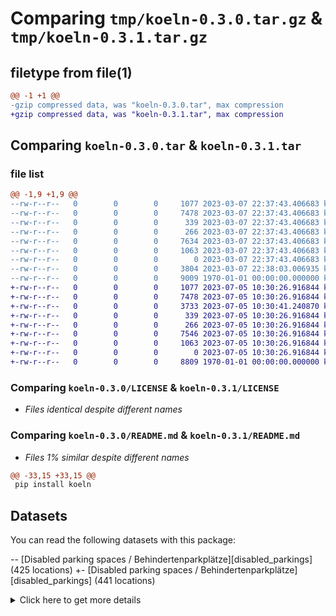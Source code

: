 # Comparing `tmp/koeln-0.3.0.tar.gz` & `tmp/koeln-0.3.1.tar.gz`

## filetype from file(1)

```diff
@@ -1 +1 @@
-gzip compressed data, was "koeln-0.3.0.tar", max compression
+gzip compressed data, was "koeln-0.3.1.tar", max compression
```

## Comparing `koeln-0.3.0.tar` & `koeln-0.3.1.tar`

### file list

```diff
@@ -1,9 +1,9 @@
--rw-r--r--   0        0        0     1077 2023-03-07 22:37:43.406683 koeln-0.3.0/LICENSE
--rw-r--r--   0        0        0     7478 2023-03-07 22:37:43.406683 koeln-0.3.0/README.md
--rw-r--r--   0        0        0      339 2023-03-07 22:37:43.406683 koeln-0.3.0/koeln/__init__.py
--rw-r--r--   0        0        0      266 2023-03-07 22:37:43.406683 koeln-0.3.0/koeln/exceptions.py
--rw-r--r--   0        0        0     7634 2023-03-07 22:37:43.406683 koeln-0.3.0/koeln/koeln.py
--rw-r--r--   0        0        0     1063 2023-03-07 22:37:43.406683 koeln-0.3.0/koeln/models.py
--rw-r--r--   0        0        0        0 2023-03-07 22:37:43.406683 koeln-0.3.0/koeln/py.typed
--rw-r--r--   0        0        0     3804 2023-03-07 22:38:03.006935 koeln-0.3.0/pyproject.toml
--rw-r--r--   0        0        0     9009 1970-01-01 00:00:00.000000 koeln-0.3.0/PKG-INFO
+-rw-r--r--   0        0        0     1077 2023-07-05 10:30:26.916844 koeln-0.3.1/LICENSE
+-rw-r--r--   0        0        0     7478 2023-07-05 10:30:26.916844 koeln-0.3.1/README.md
+-rw-r--r--   0        0        0     3733 2023-07-05 10:30:41.240870 koeln-0.3.1/pyproject.toml
+-rw-r--r--   0        0        0      339 2023-07-05 10:30:26.916844 koeln-0.3.1/src/koeln/__init__.py
+-rw-r--r--   0        0        0      266 2023-07-05 10:30:26.916844 koeln-0.3.1/src/koeln/exceptions.py
+-rw-r--r--   0        0        0     7546 2023-07-05 10:30:26.916844 koeln-0.3.1/src/koeln/koeln.py
+-rw-r--r--   0        0        0     1063 2023-07-05 10:30:26.916844 koeln-0.3.1/src/koeln/models.py
+-rw-r--r--   0        0        0        0 2023-07-05 10:30:26.916844 koeln-0.3.1/src/koeln/py.typed
+-rw-r--r--   0        0        0     8809 1970-01-01 00:00:00.000000 koeln-0.3.1/PKG-INFO
```

### Comparing `koeln-0.3.0/LICENSE` & `koeln-0.3.1/LICENSE`

 * *Files identical despite different names*

### Comparing `koeln-0.3.0/README.md` & `koeln-0.3.1/README.md`

 * *Files 1% similar despite different names*

```diff
@@ -33,15 +33,15 @@
 pip install koeln
 ```
 
 ## Datasets
 
 You can read the following datasets with this package:
 
-- [Disabled parking spaces / Behindertenparkplätze][disabled_parkings] (425 locations)
+- [Disabled parking spaces / Behindertenparkplätze][disabled_parkings] (441 locations)
 
 <details>
     <summary>Click here to get more details</summary>
 
 ### Disabled parking spaces
 
 | Variable | Type | Description |
```

### Comparing `koeln-0.3.0/koeln/koeln.py` & `koeln-0.3.1/src/koeln/koeln.py`

 * *Files 10% similar despite different names*

```diff
@@ -209,28 +209,24 @@
     async def disabled_parkings(self) -> list[DisabledParking]:
         """Get list of disabled parking spaces.
 
         Returns
         -------
             A list of DisabledParking objects.
         """
-        results: list[DisabledParking] = []
         locations = await self._request(
             "basiskarten/stadtplanthemen/MapServer/0/query",
             params={
                 "where": "objectid is not null",
                 "outFields": "*",
                 "outSR": "4326",
                 "f": "json",
             },
         )
-
-        for item in locations["features"]:
-            results.append(DisabledParking.from_dict(item))
-        return results
+        return [DisabledParking.from_dict(item) for item in locations["features"]]
 
     async def close(self) -> None:
         """Close open client session."""
         if self.session and self._close_session:
             await self.session.close()
 
     async def __aenter__(self) -> StadtKoeln:
```

### Comparing `koeln-0.3.0/koeln/models.py` & `koeln-0.3.1/src/koeln/models.py`

 * *Files identical despite different names*

### Comparing `koeln-0.3.0/pyproject.toml` & `koeln-0.3.1/pyproject.toml`

 * *Files 16% similar despite different names*

```diff
@@ -1,139 +1,133 @@
 [tool.poetry]
 name = "koeln"
-version = "0.3.0"
+version = "0.3.1"
 description = "Asynchronous Python client providing Open Data information of Köln"
 authors = ["Klaas Schoute <hello@student-techlife.com>"]
 maintainers = ["Klaas Schoute <hello@student-techlife.com>"]
 license = "MIT"
 readme = "README.md"
 homepage = "https://github.com/klaasnicolaas/python-koeln"
 repository = "https://github.com/klaasnicolaas/python-koeln"
 documentation = "https://github.com/klaasnicolaas/python-koeln"
 keywords = ["open", "data", "platform", "Köln", "cologne", "parking", "api", "async", "client"]
 classifiers = [
-    "Development Status :: 5 - Production/Stable",
-    "Framework :: AsyncIO",
-    "Intended Audience :: Developers",
-    "License :: OSI Approved :: MIT License",
-    "Natural Language :: English",
-    "Programming Language :: Python :: 3.9",
-    "Programming Language :: Python :: 3.10",
-    "Programming Language :: Python :: 3.11",
-    "Programming Language :: Python :: 3",
-    "Topic :: Software Development :: Libraries :: Python Modules",
+  "Development Status :: 5 - Production/Stable",
+  "Framework :: AsyncIO",
+  "Intended Audience :: Developers",
+  "License :: OSI Approved :: MIT License",
+  "Natural Language :: English",
+  "Programming Language :: Python :: 3.9",
+  "Programming Language :: Python :: 3.10",
+  "Programming Language :: Python :: 3.11",
+  "Programming Language :: Python :: 3",
+  "Topic :: Software Development :: Libraries :: Python Modules",
 ]
 packages = [
-    { include = "koeln" }
+  { include = "koeln", from = "src" },
 ]
 
 [tool.poetry.dependencies]
 aiohttp = ">=3.0.0"
 python = "^3.9"
 yarl = ">=1.6.0"
 
 [tool.poetry.urls]
 "Bug Tracker" = "https://github.com/klaasnicolaas/python-koeln/issues"
 Changelog = "https://github.com/klaasnicolaas/python-koeln/releases"
 
 [tool.poetry.group.dev.dependencies]
-ruff = ">=0.0.243,<0.0.255"
-aresponses = "^2.1.6"
-black = ">=22.10,<24.0"
-blacken-docs = "^1.13.0"
-codespell = "^2.2.2"
-coverage = {version = ">=7.2,<8.0", extras = ["toml"]}
-mypy = "^1.1"
-pre-commit = "^3.0.3"
-pre-commit-hooks = "^4.4.0"
-pylint = "^2.16.1"
-pytest = "^7.2.1"
-pytest-asyncio = "^0.20.3"
-pytest-cov = "^4.0.0"
-yamllint = "^1.29.0"
-covdefaults = "^2.3.0"
-
-[tool.black]
-target-version = ['py39']
-
-[tool.coverage.paths]
-source = ["koeln"]
+ruff = "0.0.277"
+aresponses = "2.1.6"
+black = "23.3.0"
+blacken-docs = "1.14.0"
+codespell = "2.2.5"
+coverage = {version = "7.2.7", extras = ["toml"]}
+mypy = "1.4.1"
+pre-commit = "3.3.3"
+pre-commit-hooks = "4.4.0"
+pylint = "2.17.4"
+pytest = "7.4.0"
+pytest-asyncio = "0.21.0"
+pytest-cov = "4.1.0"
+yamllint = "1.32.0"
+covdefaults = "2.3.0"
 
 [tool.coverage.run]
 plugins = ["covdefaults"]
 source = ["koeln"]
 
+[tool.coverage.report]
+fail_under = 90
+show_missing = true
+
 [tool.mypy]
 # Specify the target platform details in config, so your developers are
 # free to run mypy on Windows, Linux, or macOS and get consistent
 # results.
 platform = "linux"
 python_version = "3.9"
 
+# flake8-mypy expects the two following for sensible formatting
+show_column_numbers = true
+
 # show error messages from unrelated files
 follow_imports = "normal"
 
 # suppress errors about unsatisfied imports
 ignore_missing_imports = true
 
 # be strict
 check_untyped_defs = true
 disallow_any_generics = true
 disallow_incomplete_defs = true
 disallow_subclassing_any = true
 disallow_untyped_calls = true
-disallow_untyped_defs = true
 disallow_untyped_decorators = true
+disallow_untyped_defs = true
 no_implicit_optional = true
 no_implicit_reexport = true
 strict_optional = true
 warn_incomplete_stub = true
 warn_no_return = true
 warn_redundant_casts = true
 warn_return_any = true
 warn_unused_configs = true
 warn_unused_ignores = true
 
-[tool.pylint.MASTER]
-extension-pkg-whitelist = [
-  "pydantic"
-]
-ignore= [
-  "tests"
-]
-
 [tool.pylint.BASIC]
 good-names = [
-    "_",
-    "ex",
-    "fp",
-    "i",
-    "id",
-    "j",
-    "k",
-    "on",
-    "Run",
-    "T",
+  "_",
+  "ex",
+  "fp",
+  "i",
+  "id",
+  "j",
+  "k",
+  "on",
+  "Run",
+  "T",
+  "vw",
 ]
 
-[tool.pylint.DESIGN]
-max-attributes=20
-
 [tool.pylint."MESSAGES CONTROL"]
 disable= [
-    "duplicate-code",
-    "format",
-    "unsubscriptable-object",
+  "duplicate-code",
+  "format",
+  "unsubscriptable-object",
 ]
 
 [tool.pylint.SIMILARITIES]
 ignore-imports = true
 
 [tool.pylint.FORMAT]
-max-line-length=88
+max-line-length = 88
+
+[tool.pylint.DESIGN]
+max-attributes = 20
 
 [tool.pytest.ini_options]
 addopts = "--cov"
 asyncio_mode = "auto"
 
 [tool.ruff]
 select = ["ALL"]
@@ -153,9 +147,9 @@
 [tool.ruff.isort]
 known-first-party = ["koeln"]
 
 [tool.ruff.mccabe]
 max-complexity = 25
 
 [build-system]
-requires = ["poetry-core>=1.0.0"]
 build-backend = "poetry.core.masonry.api"
+requires = ["poetry-core>=1.0.0"]
```

### Comparing `koeln-0.3.0/PKG-INFO` & `koeln-0.3.1/PKG-INFO`

 * *Files 6% similar despite different names*

```diff
@@ -1,10 +1,10 @@
 Metadata-Version: 2.1
 Name: koeln
-Version: 0.3.0
+Version: 0.3.1
 Summary: Asynchronous Python client providing Open Data information of Köln
 Home-page: https://github.com/klaasnicolaas/python-koeln
 License: MIT
 Keywords: open,data,platform,Köln,cologne,parking,api,async,client
 Author: Klaas Schoute
 Author-email: hello@student-techlife.com
 Maintainer: Klaas Schoute
@@ -15,18 +15,14 @@
 Classifier: Intended Audience :: Developers
 Classifier: License :: OSI Approved :: MIT License
 Classifier: Natural Language :: English
 Classifier: Programming Language :: Python :: 3
 Classifier: Programming Language :: Python :: 3.9
 Classifier: Programming Language :: Python :: 3.10
 Classifier: Programming Language :: Python :: 3.11
-Classifier: Programming Language :: Python :: 3
-Classifier: Programming Language :: Python :: 3.10
-Classifier: Programming Language :: Python :: 3.11
-Classifier: Programming Language :: Python :: 3.9
 Classifier: Topic :: Software Development :: Libraries :: Python Modules
 Requires-Dist: aiohttp (>=3.0.0)
 Requires-Dist: yarl (>=1.6.0)
 Project-URL: Bug Tracker, https://github.com/klaasnicolaas/python-koeln/issues
 Project-URL: Changelog, https://github.com/klaasnicolaas/python-koeln/releases
 Project-URL: Documentation, https://github.com/klaasnicolaas/python-koeln
 Project-URL: Repository, https://github.com/klaasnicolaas/python-koeln
@@ -67,15 +63,15 @@
 pip install koeln
 ```
 
 ## Datasets
 
 You can read the following datasets with this package:
 
-- [Disabled parking spaces / Behindertenparkplätze][disabled_parkings] (425 locations)
+- [Disabled parking spaces / Behindertenparkplätze][disabled_parkings] (441 locations)
 
 <details>
     <summary>Click here to get more details</summary>
 
 ### Disabled parking spaces
 
 | Variable | Type | Description |
```


